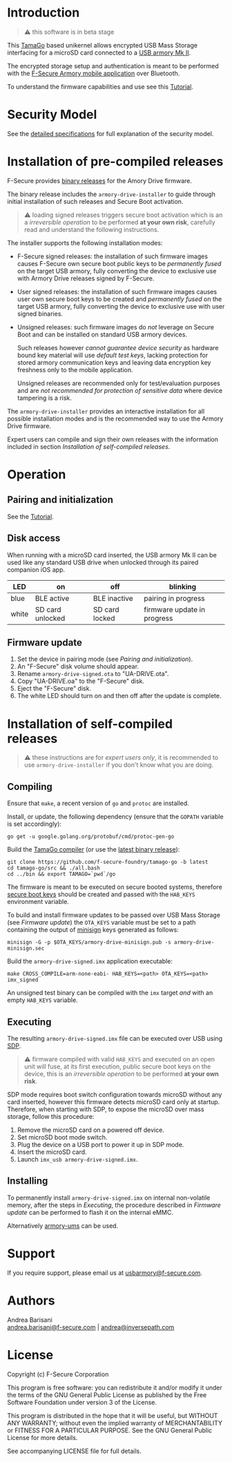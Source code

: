 Introduction
============

> :warning: this software is in beta stage

This [TamaGo](https://github.com/f-secure-foundry/tamago) based unikernel
allows encrypted USB Mass Storage interfacing for a microSD card connected to a
[USB armory Mk II](https://github.com/f-secure-foundry/usbarmory/wiki).

The encrypted storage setup and authentication is meant to be performed with the
[F-Secure Armory mobile application](FIXME) over Bluetooth.

To understand the firmware capabilities and use see this
[Tutorial](https://github.com/f-secure-foundry/armory-drive/wiki/Tutorial).

Security Model
==============

See the [detailed specifications](https://github.com/f-secure-foundry/armory-drive/wiki/Specifications)
for full explanation of the security model.

Installation of pre-compiled releases
=====================================

F-Secure provides [binary releases](https://github.com/f-secure-foundry/tamago-go/releases)
for the Amory Drive firmware.

The binary release includes the `armory-drive-installer` to guide through
initial installation of such releases and Secure Boot activation.

> :warning: loading signed releases triggers secure boot activation which is an
> a *irreversible operation* to be performed **at your own risk**, carefully
> read and understand the following instructions.

The installer supports the following installation modes:

* F-Secure signed releases: the installation of such firmware images
  causes F-Secure own secure boot public keys to be *permanently fused* on the
  target USB armory, fully converting the device to exclusive use with Armory
  Drive releases signed by F-Secure.

* User signed releases: the installation of such firmware images
  causes user own secure boot keys to be created and *permanently fused* on the
  target USB armory, fully converting the device to exclusive use with user
  signed binaries.

* Unsigned releases: such firmware images do *not* leverage on Secure Boot and
  can be installed on standard USB armory devices.

  Such releases however *cannot guarantee device security* as hardware bound
  key material will use *default test keys*, lacking protection for stored armory
  communication keys and leaving data encryption key freshness only to the mobile
  application.

  Unsigned releases are recommended only for test/evaluation purposes and are
  *not recommended for protection of sensitive data* where device tampering is a
  risk.

The `armory-drive-installer` provides an interactive installation for all
possible installation modes and is the recommended way to use the Armory Drive
firmware.

Expert users can compile and sign their own releases with the information
included in section _Installation of self-compiled releases_.

Operation
=========

Pairing and initialization
--------------------------

See the [Tutorial](https://github.com/f-secure-foundry/armory-drive/wiki/Tutorial).

Disk access
-----------

When running with a microSD card inserted, the USB armory Mk II can be used
like any standard USB drive when unlocked through its paired companion iOS app.

| LED   | on               | off            | blinking                    |
|-------|------------------|----------------|-----------------------------|
| blue  | BLE active       | BLE inactive   | pairing in progress         |
| white | SD card unlocked | SD card locked | firmware update in progress |

Firmware update
---------------

  1. Set the device in pairing mode (see _Pairing and initialization_).
  2. An "F-Secure" disk volume should appear.
  3. Rename `armory-drive-signed.ota` to "UA-DRIVE.ota".
  4. Copy "UA-DRIVE.oa" to the "F-Secure" disk.
  5. Eject the "F-Secure" disk.
  6. The white LED should turn on and then off after the update is complete.

Installation of self-compiled releases
======================================

> :warning: these instructions are for *expert users only*, it is recommended
> to use `armory-drive-installer` if you don't know what you are doing.

Compiling
---------

Ensure that `make`, a recent version of `go` and `protoc` are installed.

Install, or update, the following dependency (ensure that the `GOPATH` variable
is set accordingly):

```
go get -u google.golang.org/protobuf/cmd/protoc-gen-go
```

Build the [TamaGo compiler](https://github.com/f-secure-foundry/tamago-go)
(or use the [latest binary release](https://github.com/f-secure-foundry/tamago-go/releases/latest)):

```
git clone https://github.com/f-secure-foundry/tamago-go -b latest
cd tamago-go/src && ./all.bash
cd ../bin && export TAMAGO=`pwd`/go
```

The firmware is meant to be executed on secure booted systems, therefore
[secure boot keys](https://github.com/f-secure-foundry/usbarmory/wiki/Secure-boot-(Mk-II))
should be created and passed with the `HAB_KEYS` environment variable.

To build and install firmware updates to be passed over USB Mass Storage (see
_Firmware update_) the `OTA_KEYS` variable must be set to a path containing the
output of [minisign](https://jedisct1.github.io/minisign/) keys generated as
follows:

```
minisign -G -p $OTA_KEYS/armory-drive-minisign.pub -s armory-drive-minisign.sec

```

Build the `armory-drive-signed.imx` application executable:

```
make CROSS_COMPILE=arm-none-eabi- HAB_KEYS=<path> OTA_KEYS=<path> imx_signed
```

An unsigned test binary can be compiled with the `imx` target *and* with an
empty `HAB_KEYS` variable.

Executing
---------

The resulting `armory-drive-signed.imx` file can be executed over USB using
[SDP](https://github.com/f-secure-foundry/usbarmory/wiki/Boot-Modes-(Mk-II)#serial-download-protocol-sdp).

> :warning: firmware compiled with valid `HAB_KEYS` and executed on an open
> unit will fuse, at its first execution, public secure boot keys on the
> device, this is an *irreversible operation* to be performed **at your own
> risk**.

SDP mode requires boot switch configuration towards microSD without any card
inserted, however this firmware detects microSD card only at startup.
Therefore, when starting with SDP, to expose the microSD over mass storage,
follow this procedure:

  1. Remove the microSD card on a powered off device.
  2. Set microSD boot mode switch.
  3. Plug the device on a USB port to power it up in SDP mode.
  4. Insert the microSD card.
  5. Launch `imx_usb armory-drive-signed.imx`.

Installing
----------

To permanently install `armory-drive-signed.imx` on internal non-volatile memory,
after the steps in _Executing_, the procedure described in _Firmware update_
can be performed to flash it on the internal eMMC.

Alternatively [armory-ums](https://github.com/f-secure-foundry/armory-ums) can
be used.

Support
=======

If you require support, please email us at usbarmory@f-secure.com.

Authors
=======

Andrea Barisani  
andrea.barisani@f-secure.com | andrea@inversepath.com  

License
=======

Copyright (c) F-Secure Corporation

This program is free software: you can redistribute it and/or modify it under
the terms of the GNU General Public License as published by the Free Software
Foundation under version 3 of the License.

This program is distributed in the hope that it will be useful, but WITHOUT ANY
WARRANTY; without even the implied warranty of MERCHANTABILITY or FITNESS FOR A
PARTICULAR PURPOSE. See the GNU General Public License for more details.

See accompanying LICENSE file for full details.
